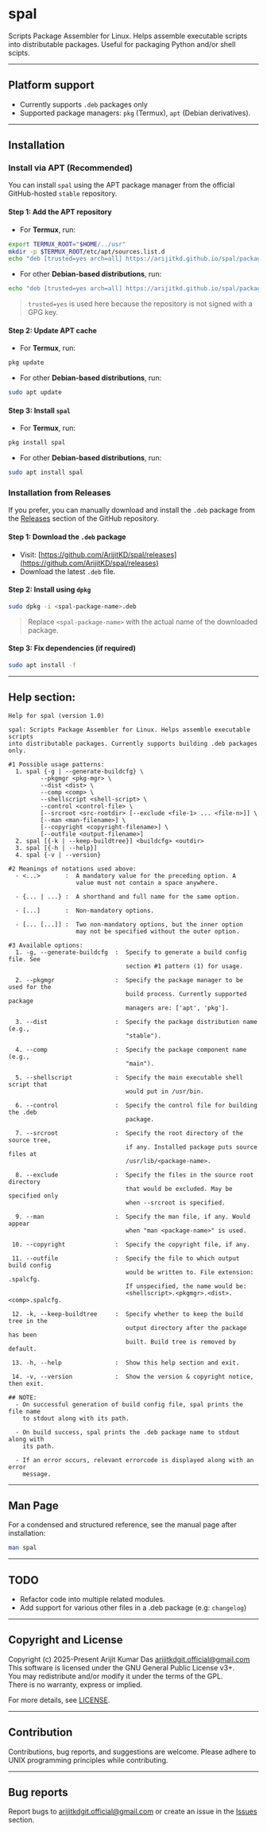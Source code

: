 # spal
Scripts Package Assembler for Linux. Helps assemble executable scripts into distributable packages. Useful for packaging Python and/or shell scipts.

---

## Platform support

- Currently supports `.deb` packages only
- Supported package managers: `pkg` (Termux), `apt` (Debian derivatives).

---

## Installation

### Install via APT (Recommended)

You can install `spal` using the APT package manager from the official GitHub-hosted `stable` repository.

#### Step 1: Add the APT repository

- For **Termux**, run:

```bash
export TERMUX_ROOT="$HOME/../usr"
mkdir -p $TERMUX_ROOT/etc/apt/sources.list.d
echo "deb [trusted=yes arch=all] https://arijitkd.github.io/spal/packages/pkg stable main" | tee $TERMUX_ROOT/etc/apt/sources.list.d/spal.list
```

- For other **Debian-based distributions**, run:

```bash
echo "deb [trusted=yes arch=all] https://arijitkd.github.io/spal/packages/apt stable main" | sudo tee /etc/apt/sources.list.d/spal.list
```

> `trusted=yes` is used here because the repository is not signed with a GPG key.

#### Step 2: Update APT cache

- For **Termux**, run:

```bash
pkg update
```

- For other **Debian-based distributions**, run:

```bash
sudo apt update
```

#### Step 3: Install `spal`

- For **Termux**, run:

```bash
pkg install spal
```

- For other **Debian-based distributions**, run:

```bash
sudo apt install spal
```

### Installation from Releases

If you prefer, you can manually download and install the `.deb` package from the [Releases](https://github.com/ArijitKD/spal/releases) section of the GitHub repository.

#### Step 1: Download the `.deb` package

- Visit: [https://github.com/ArijitKD/spal/releases](https://github.com/ArijitKD/spal/releases)  
- Download the latest `.deb` file.

#### Step 2: Install using `dpkg`

```bash
sudo dpkg -i <spal-package-name>.deb
```

> Replace `<spal-package-name>` with the actual name of the downloaded package.

#### Step 3: Fix dependencies (if required)

```bash
sudo apt install -f
```

---

## Help section:

```
Help for spal (version 1.0)

spal: Scripts Package Assembler for Linux. Helps assemble executable scripts
into distributable packages. Currently supports building .deb packages only.

#1 Possible usage patterns:
  1. spal {-g | --generate-buildcfg} \
         --pkgmgr <pkg-mgr> \
         --dist <dist> \
         --comp <comp> \
         --shellscript <shell-script> \
         --control <control-file> \
         [--srcroot <src-rootdir> [--exclude <file-1> ... <file-n>]] \
         [--man <man-filename>] \
         [--copyright <copyright-filename>] \
         [--outfile <output-filename>]
  2. spal [{-k | --keep-buildtree}] <buildcfg> <outdir>
  3. spal [{-h | --help}]
  4. spal {-v | --version}

#2 Meanings of notations used above:
  - <...>       :  A mandatory value for the preceding option. A
                   value must not contain a space anywhere.

  - {... | ...} :  A shorthand and full name for the same option.

  - [...]       :  Non-mandatory options.
  
  - [... [...]] :  Two non-mandatory options, but the inner option
                   may not be specified without the outer option.

#3 Available options:
  1. -g, --generate-buildcfg  :  Specify to generate a build config file. See
                                 section #1 pattern (1) for usage.

  2. --pkgmgr                 :  Specify the package manager to be used for the
                                 build process. Currently supported package
                                 managers are: ['apt', 'pkg'].

  3. --dist                   :  Specify the package distribution name (e.g.,
                                 "stable").

  4. --comp                   :  Specify the package component name (e.g.,
                                 "main").

  5. --shellscript            :  Specify the main executable shell script that
                                 would put in /usr/bin.

  6. --control                :  Specify the control file for building the .deb
                                 package.

  7. --srcroot                :  Specify the root directory of the source tree,
                                 if any. Installed package puts source files at
                                 /usr/lib/<package-name>.

  8. --exclude                :  Specify the files in the source root directory
                                 that would be excluded. May be specified only
                                 when --srcroot is specified.

  9. --man                    :  Specify the man file, if any. Would appear
                                 when "man <package-name>" is used.

 10. --copyright              :  Specify the copyright file, if any.

 11. --outfile                :  Specify the file to which output build config
                                 would be written to. File extension: .spalcfg.
                                 If unspecified, the name would be:
                                 <shellscript>.<pkgmgr>.<dist>.<comp>.spalcfg.

 12. -k, --keep-buildtree     :  Specify whether to keep the build tree in the
                                 output directory after the package has been
                                 built. Build tree is removed by default.

 13. -h, --help               :  Show this help section and exit.
 
 14. -v, --version            :  Show the version & copyright notice, then exit.

## NOTE:
  - On successful generation of build config file, spal prints the file name
    to stdout along with its path.

  - On build success, spal prints the .deb package name to stdout along with
    its path.

  - If an error occurs, relevant errorcode is displayed along with an error
    message.

```

---

## Man Page

For a condensed and structured reference, see the manual page after installation:

```bash
man spal
```

---

## TODO

- Refactor code into multiple related modules.
- Add support for various other files in a .deb package (e.g: `changelog`)

---

## Copyright and License
Copyright (c) 2025-Present Arijit Kumar Das [<arijitkdgit.official@gmail.com>](mailto:arijitkdgit.official@gmail.com)
This software is licensed under the GNU General Public License v3+.  
You may redistribute and/or modify it under the terms of the GPL.  
There is no warranty, express or implied.

For more details, see [LICENSE](./LICENSE).

---

## Contribution

Contributions, bug reports, and suggestions are welcome. Please adhere to UNIX programming principles while contributing.

---

## Bug reports

Report bugs to [arijitkdgit.official@gmail.com](mailto:arijitkdgit.official@gmail.com) or create an issue in the [Issues](https://github.com/ArijitKD/spal/issues) section.

